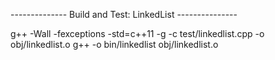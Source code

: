 -------------- Build and Test: LinkedList ---------------

g++ -Wall -fexceptions -std=c++11 -g  -c test/linkedlist.cpp -o obj/linkedlist.o
g++  -o bin/linkedlist obj/linkedlist.o
